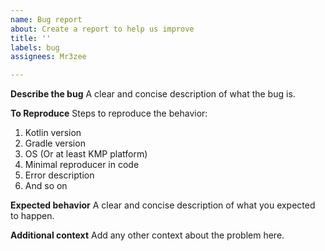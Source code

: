 ```yaml
---
name: Bug report
about: Create a report to help us improve
title: ''
labels: bug
assignees: Mr3zee

---
```


**Describe the bug**
A clear and concise description of what the bug is.

**To Reproduce**
Steps to reproduce the behavior:
1. Kotlin version
2. Gradle version
3. OS (Or at least KMP platform)
4. Minimal reproducer in code
5. Error description
6. And so on

**Expected behavior**
A clear and concise description of what you expected to happen.

**Additional context**
Add any other context about the problem here.

